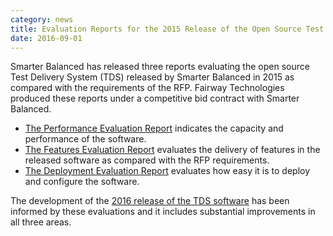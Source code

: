 ```yaml
---
category: news
title: Evaluation Reports for the 2015 Release of the Open Source Test Delivery System
date: 2016-09-01
---
```

Smarter Balanced has released three reports evaluating the open source Test Delivery System (TDS) released by Smarter Balanced in 2015 as compared with the requirements of the RFP. Fairway Technologies produced these reports under a competitive bid contract with Smarter Balanced.

* [The Performance Evaluation Report](http://www.smarterapp.org/documents/TDS_2015_Scalability_Evaluation.pdf) indicates the capacity and performance of the software.
* [The Features Evaluation Report](http://www.smarterapp.org/documents/TDS_2015_Feature_Evaluation.pdf) evaluates the delivery of features in the released software as compared with the RFP requirements.
* [The Deployment Evaluation Report](http://www.smarterapp.org/documents/TDS_2015_Deployment_Evaluation.pdf) evaluates how easy it is to deploy and configure the software.
 
The development of the [2016 release of the TDS software](http://www.smarterapp.org/deployment/TDS_2016_Performance_Improvements.html) has been informed by these evaluations and it includes substantial improvements in all three areas.
